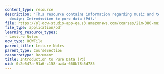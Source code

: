 ```yaml
---
content_type: resource
description: 'This resource contains information regarding music and technology: Sound
  design; Introduction to pure data (Pd).'
file: https://ol-ocw-studio-app-qa.s3.amazonaws.com/courses/21m-380-music-and-technology-sound-design-spring-2016/0c2e547a91a6c158aa4a660b78a5d785_MIT21M_380S16_Lec04.pdf
file_type: application/pdf
learning_resource_types:
- Lecture Notes
ocw_type: OCWFile
parent_title: Lecture Notes
parent_type: CourseSection
resourcetype: Document
title: Introduction to Pure Data (Pd)
uid: 0c2e547a-91a6-c158-aa4a-660b78a5d785
---
```

